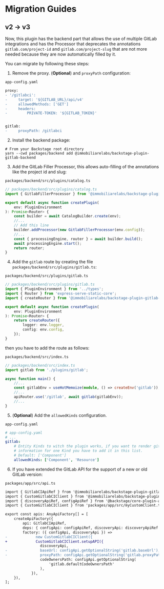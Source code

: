 # Migration Guides

## v2 -> v3

Now, this plugin has the backend part that allows the use of multiple GitLab integrations and has the Processor that deprecates the annotations `gitlab.com/project-id` and `gitlab.com/project-slug` that are not more needed because they are now automatically filled by it. 

You can migrate by following these steps:

1. Remove the proxy. (**Optional**) and `proxyPath` configuration:

`app-config.yaml`

```diff
proxy:
- '/gitlabci':
-     target: '${GITLAB_URL}/api/v4'
-     allowedMethods: ['GET']
-     headers:
-         PRIVATE-TOKEN: '${GITLAB_TOKEN}'


gitlab:
-     proxyPath: /gitlabci
```

2. Install the backend package:

```shell
# From your Backstage root directory
yarn --cwd packages/backend add @immobiliarelabs/backstage-plugin-gitlab-backend
```

3. Add the GitLab Filler Processor, this allows auto-filling of the annotations like the project id and slug:

`packages/backend/src/plugins/catalog.ts`

```ts
// packages/backend/src/plugins/catalog.ts
import { GitlabFillerProcessor } from '@immobiliarelabs/backstage-plugin-gitlab-backend';

export default async function createPlugin(
    env: PluginEnvironment
): Promise<Router> {
    const builder = await CatalogBuilder.create(env);
    //...
    // Add this line
    builder.addProcessor(new GitlabFillerProcessor(env.config));
    //...
    const { processingEngine, router } = await builder.build();
    await processingEngine.start();
    return router;
}
```

4. Add the `gitlab` route by creating the file `packages/backend/src/plugins/gitlab.ts`:

`packages/backend/src/plugins/gitlab.ts`

```ts
// packages/backend/src/plugins/gitlab.ts
import { PluginEnvironment } from '../types';
import { Router } from 'express-serve-static-core';
import { createRouter } from '@immobiliarelabs/backstage-plugin-gitlab-backend';

export default async function createPlugin(
    env: PluginEnvironment
): Promise<Router> {
    return createRouter({
        logger: env.logger,
        config: env.config,
    });
}
```

then you have to add the route as follows:

`packages/backend/src/index.ts`

```ts
// packages/backend/src/index.ts
import gitlab from './plugins/gitlab';

async function main() {
    //...
    const gitlabEnv = useHotMemoize(module, () => createEnv('gitlab'));
    //...
    apiRouter.use('/gitlab', await gitlab(gitlabEnv));
    //...
}
```

5. (**Optional**) Add the `allowedKinds` configuration.

`app-config.yaml`

```yaml
# app-config.yaml
# ...
gitlab:
    # Entity Kinds to witch the plugin works, if you want to render gitlab
    # information for one Kind you have to add it in this list.
    # Default: ['Component']
    allowedKinds: ['Component', 'Resource']
```

6. If you have extended the GitLab API for the support of a new or old GitLab version:

`packages/app/src/api.ts`

```diff
import { GitlabCIApiRef } from '@immobiliarelabs/backstage-plugin-gitlab';
import { CustomGitlabCIClient } from '@immobiliarelabs/backstage-plugin-gitlab';
import { discoveryApiRef, configApiRef } from '@backstage/core-plugin-api';
import { CustomGitlabCIClient } from 'packages/app/src/myCustomClient.ts';

export const apis: AnyApiFactory[] = [
    createApiFactory({
        api: GitlabCIApiRef,
        deps: { configApi: configApiRef, discoveryApi: discoveryApiRef },
        factory: ({ configApi, discoveryApi }) =>
-             new CustomGitlabCIClient({
+             CustomGitlabCIClient.setupAPI({
                discoveryApi,
-               baseUrl: configApi.getOptionalString('gitlab.baseUrl'),
-               proxyPath: configApi.getOptionalString('gitlab.proxyPath'),
                codeOwnersPath: configApi.getOptionalString(
                    'gitlab.defaultCodeOwnersPath'
                ),
            }),
    }),
];
```
